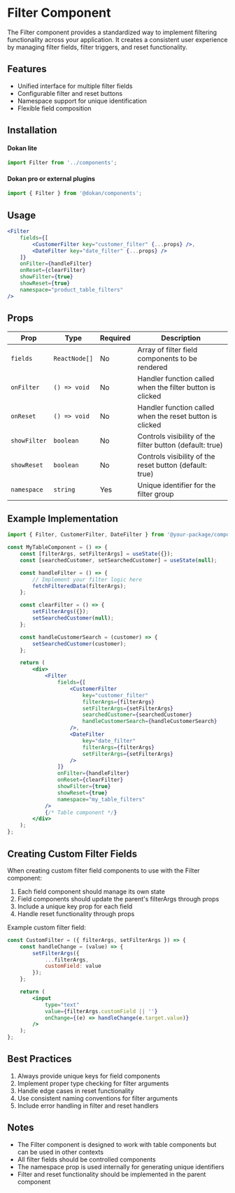 # Filter Component

The Filter component provides a standardized way to implement filtering functionality across your application. It creates a consistent user experience by managing filter fields, filter triggers, and reset functionality.

## Features

- Unified interface for multiple filter fields
- Configurable filter and reset buttons
- Namespace support for unique identification
- Flexible field composition

## Installation

#### Dokan lite

```jsx
import Filter from '../components';
```

#### Dokan pro or external plugins

```jsx
import { Filter } from '@dokan/components';
```

## Usage

```jsx
<Filter
    fields={[
        <CustomerFilter key="customer_filter" {...props} />,
        <DateFilter key="date_filter" {...props} />
    ]}
    onFilter={handleFilter}
    onReset={clearFilter}
    showFilter={true}
    showReset={true}
    namespace="product_table_filters"
/>
```

## Props

| Prop | Type | Required | Description |
|------|------|----------|-------------|
| `fields` | `ReactNode[]` | No | Array of filter field components to be rendered |
| `onFilter` | `() => void` | No | Handler function called when the filter button is clicked |
| `onReset` | `() => void` | No | Handler function called when the reset button is clicked |
| `showFilter` | `boolean` | No | Controls visibility of the filter button (default: true) |
| `showReset` | `boolean` | No | Controls visibility of the reset button (default: true) |
| `namespace` | `string` | Yes | Unique identifier for the filter group |

## Example Implementation

```jsx
import { Filter, CustomerFilter, DateFilter } from '@your-package/components';

const MyTableComponent = () => {
    const [filterArgs, setFilterArgs] = useState({});
    const [searchedCustomer, setSearchedCustomer] = useState(null);

    const handleFilter = () => {
        // Implement your filter logic here
        fetchFilteredData(filterArgs);
    };

    const clearFilter = () => {
        setFilterArgs({});
        setSearchedCustomer(null);
    };

    const handleCustomerSearch = (customer) => {
        setSearchedCustomer(customer);
    };

    return (
        <div>
            <Filter
                fields={[
                    <CustomerFilter
                        key="customer_filter"
                        filterArgs={filterArgs}
                        setFilterArgs={setFilterArgs}
                        searchedCustomer={searchedCustomer}
                        handleCustomerSearch={handleCustomerSearch}
                    />,
                    <DateFilter
                        key="date_filter"
                        filterArgs={filterArgs}
                        setFilterArgs={setFilterArgs}
                    />
                ]}
                onFilter={handleFilter}
                onReset={clearFilter}
                showFilter={true}
                showReset={true}
                namespace="my_table_filters"
            />
            {/* Table component */}
        </div>
    );
};
```

## Creating Custom Filter Fields

When creating custom filter field components to use with the Filter component:

1. Each field component should manage its own state
2. Field components should update the parent's filterArgs through props
3. Include a unique key prop for each field
4. Handle reset functionality through props

Example custom filter field:

```jsx
const CustomFilter = ({ filterArgs, setFilterArgs }) => {
    const handleChange = (value) => {
        setFilterArgs({
            ...filterArgs,
            customField: value
        });
    };

    return (
        <input
            type="text"
            value={filterArgs.customField || ''}
            onChange={(e) => handleChange(e.target.value)}
        />
    );
};
```

## Best Practices

1. Always provide unique keys for field components
2. Implement proper type checking for filter arguments
3. Handle edge cases in reset functionality
4. Use consistent naming conventions for filter arguments
5. Include error handling in filter and reset handlers

## Notes

- The Filter component is designed to work with table components but can be used in other contexts
- All filter fields should be controlled components
- The namespace prop is used internally for generating unique identifiers
- Filter and reset functionality should be implemented in the parent component
